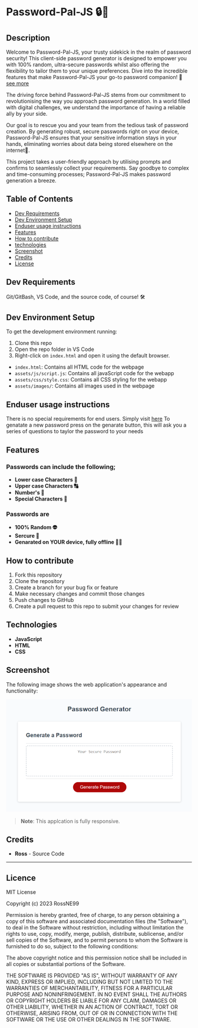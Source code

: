 # Password-Pal-JS 🔒🔑

## Description
Welcome to Password-Pal-JS, your trusty sidekick in the realm of password security! This client-side password generator is designed to empower you with 100% random, ultra-secure passwords whilst also offering the flexibility to tailor them to your unique preferences. Dive into the incredible features that make Password-Pal-JS your go-to password companion! 💪 [see more](#Features)

The driving force behind Password-Pal-JS stems from our commitment to revolutionising the way you approach password generation. In a world filled with digital challenges, we understand the importance of having a reliable ally by your side.

Our goal is to rescue you and your team from the tedious task of password creation. By generating robust, secure passwords right on your device, Password-Pal-JS ensures that your sensitive information stays in your hands, eliminating worries about data being stored elsewhere on the internet🚀.

This project takes a user-friendly approach by utilising prompts and confirms to seamlessly collect your requirements. Say goodbye to complex and time-consuming processes; Password-Pal-JS makes password generation a breeze.


## Table of Contents

- [Dev Requirements](#Dev-Requirements)
- [Dev Environment Setup](#Dev-Environment-Setup)
- [Enduser usage instructions](#End-user-usage-instructions)
- [Features](#Features)
- [How to contribute](#How-to-contribute)
- [technologies ](#technologies)
- [Screenshot](#Screenshot)
- [Credits](#credits)
- [License](#license)

## Dev Requirements
Git/GitBash, VS Code, and the source code, of course! 🛠️

## Dev Environment Setup
To get the development environment running:
1. Clone this repo
2. Open the repo folder in VS Code
3. Right-click on `index.html` and open it using the default browser.

- `index.html`: Contains all HTML code for the webpage
- `assets/js/script.js`: Contains all javaScript code for the webapp
- `assets/css/style.css`: Contains all CSS styling for the webapp
- `assets/images/`: Contains all images used in the webpage

## Enduser usage instructions
There is no special requirements for end users. Simply visit [here](https://rossne99.github.io/Password-Pal-JS/) To genatate a new password press on the genarate button, this will ask you a series of questions to taylor the password to your needs

## Features
### Passwords can include the following;
- **Lower case Characters 🔡**
- **Upper case Characters 🔠**
- **Number's 🔢**
- **Special Characters 🔣**

### Passwords are
- **100% Random 👽**
- **Sercure 🔐**
- **Genarated on YOUR device, fully offline 🙅‍♂️**

## How to contribute
1. Fork this repository
2. Clone the repository
3. Create a branch for your bug fix or feature
4. Make necessary changes and commit those changes
5. Push changes to GitHub
6. Create a pull request to this repo to submit your changes for review

## Technologies
- **JavaScript**
- **HTML**
- **CSS**

## Screenshot

The following image shows the web application's appearance and functionality:

![Screenshott](assets/images/Password-Pal-JS.png)

> **Note**: This applcation is fully responsive.


## Credits 
- **Ross** - Source Code

---

## Licence

MIT License

Copyright (c) 2023 RossNE99

Permission is hereby granted, free of charge, to any person obtaining a copy
of this software and associated documentation files (the "Software"), to deal
in the Software without restriction, including without limitation the rights
to use, copy, modify, merge, publish, distribute, sublicense, and/or sell
copies of the Software, and to permit persons to whom the Software is
furnished to do so, subject to the following conditions:

The above copyright notice and this permission notice shall be included in all
copies or substantial portions of the Software.

THE SOFTWARE IS PROVIDED "AS IS", WITHOUT WARRANTY OF ANY KIND, EXPRESS OR
IMPLIED, INCLUDING BUT NOT LIMITED TO THE WARRANTIES OF MERCHANTABILITY,
FITNESS FOR A PARTICULAR PURPOSE AND NONINFRINGEMENT. IN NO EVENT SHALL THE
AUTHORS OR COPYRIGHT HOLDERS BE LIABLE FOR ANY CLAIM, DAMAGES OR OTHER
LIABILITY, WHETHER IN AN ACTION OF CONTRACT, TORT OR OTHERWISE, ARISING FROM,
OUT OF OR IN CONNECTION WITH THE SOFTWARE OR THE USE OR OTHER DEALINGS IN THE
SOFTWARE.
